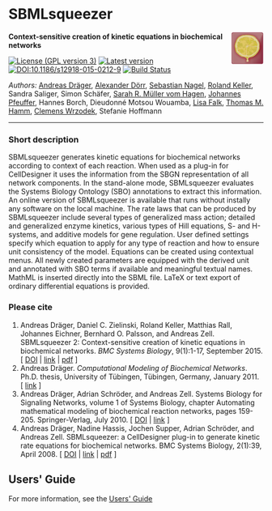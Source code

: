 # SBMLsqueezer
<img align="right" src="resources/org/sbml/squeezer/resources/img/SBMLsqueezerIcon_64.png"/>

**Context-sensitive creation of kinetic equations in biochemical networks**

[![License (GPL version 3)](https://img.shields.io/badge/license-GPLv3.0-blue.svg?style=plastic)](http://opensource.org/licenses/GPL-3.0)
[![Latest version](https://img.shields.io/badge/Latest_version-2.1-brightgreen.svg?style=plastic)](https://github.com/draeger-lab/SBMLsqueezer/releases/)
[![DOI:10.1186/s12918-015-0212-9](https://zenodo.org/badge/DOI/10.1186/s12918-015-0212-9.svg)](https://doi.org/10.1186/s12918-015-0212-9)
[![Build Status](https://travis-ci.org/draeger-lab/SBMLsqueezer.svg?branch=master&style=plastic)](https://travis-ci.org/draeger-lab/SBMLsqueezer)

*Authors:* [Andreas Dräger](https://github.com/draeger/), [Alexander Dörr](https://github.com/alexander-doerr),  [Sebastian Nagel](https://github.com/nagel86/), [Roland Keller](https://github.com/RolandKeller5), Sandra Saliger, Simon Schäfer, [Sarah R. Müller vom Hagen](https://github.com/mvhsara/), [Johannes Pfeuffer](https://github.com/jpfeuffer/), Hannes Borch, Dieudonné Motsou Wouamba, [Lisa Falk](https://github.com/LisaFalk/), [Thomas M. Hamm](https://github.com/tmHamm/), [Clemens Wrzodek](https://github.com/Clemens82/), Stefanie Hoffmann
___________________________________________________________________________________________________________

### Short description
SBMLsqueezer generates kinetic equations for biochemical networks according to context of
each reaction. When used as a plug-in for CellDesigner it uses the information from the SBGN representation
of all network components. In the stand-alone mode, SBMLsqueezer evaluates the Systems Biology Ontology (SBO)
annotations to extract this information. An online version of SBMLsqueezer is available that runs without
instally any software on the local machine. The rate laws that can be produced by SBMLsqueezer include several
types of generalized mass action; detailed and generalized enzyme kinetics, various types of Hill equations,
S- and H-systems, and additive models for gene regulation. User defined settings specify which equation to
apply for any type of reaction and how to ensure unit consistency of the model. Equations can be created using
contextual menus. All newly created parameters are equipped with the derived unit and annotated with SBO terms
if available and meaningful textual names. MathML is inserted directly into the SBML file. LaTeX or text export
of ordinary differential equations is provided.

### Please cite

1. Andreas Dräger, Daniel C. Zielinski, Roland Keller, Matthias Rall, Johannes Eichner, Bernhard O. Palsson,
   and Andreas Zell. SBMLsqueezer 2: Context-sensitive creation of kinetic equations in biochemical networks.
   _BMC Systems Biology_, 9(1):1-17, September 2015. [ [DOI](http://dx.doi.org/10.1186/s12918-015-0212-9) |
   [link](http://dx.doi.org/10.1186/s12918-015-0212-9) | [pdf](http://www.biomedcentral.com/content/pdf/s12918-015-0212-9.pdf) ]
2. Andreas Dräger. _Computational Modeling of Biochemical Networks_. Ph.D. thesis, University of Tübingen,
   Tübingen, Germany, January 2011. [ [link](http://www.dr.hut-verlag.de/978-3-86853-850-2.html) ]
3. Andreas Dräger, Adrian Schröder, and Andreas Zell. Systems Biology for Signaling Networks, volume 1 of
   Systems Biology, chapter Automating mathematical modeling of biochemical reaction networks, pages 159-205.
   Springer-Verlag, July 2010. [ [DOI](http://dx.doi.org/10.1007/978-1-4419-5797-9_7) | [link](http://www.springerlink.com/content/n77k80h76vj17806) ]
4. Andreas Dräger, Nadine Hassis, Jochen Supper, Adrian Schröder, and Andreas Zell. SBMLsqueezer: a
   CellDesigner plug-in to generate kinetic rate equations for biochemical networks. BMC Systems Biology,
   2(1):39, April 2008. [ [DOI](http://dx.doi.org/10.1186/1752-0509-2-39) | [link](http://www.biomedcentral.com/1752-0509/2/39) | [pdf](http://www.biomedcentral.com/content/pdf/1752-0509-2-39.pdf) ]
   
## Users' Guide

For more information, see the [Users' Guide](http://vg08.met.vgwort.de/na/d4b8e9ae1bed423884cea07e52756b43?l=http://www.cogsys.cs.uni-tuebingen.de/software/SBMLsqueezer/doc/SBMLsqueezer2.1UsersGuide.pdf)
